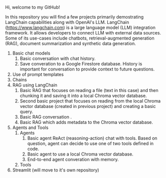 Hi, welcome to my GitHub!

In this repository you will find a few projects primarily demostrating LangChain capabilities along with OpenAI's LLM.
LangChain (https://www.langchain.com) is a large language model (LLM) integration framework. It allows developers to connect LLM with external data sources.
Some of its use-cases include chatbots, retrieval-augmented generation (RAG), document summarization and synthetic data generation.

1. Basic chat models
   1. Basic conversation with chat history.
   2. Save converation to a Google Firestore database. History is important for conversation to provide context to future questions.
3. Use of prompt templates
4. Chains
5. RAG using LangChain
   1. Basic RAG that focuses on reading a file (text in this case) and then chunking it and saving it into a local Chroma vector database.
   2. Second basic project that focuses on reading from the local Chroma vector database (created in previous project) and creating a basic query.
   3. Basic RAG conversation .
   4. Basic RAG which adds metadata to the Chroma vector database.
7. Agents and Tools
   1. Agents
         1. Basic agent ReAct (reasoning-action) chat with tools. Based on question, agent can decide to use one of two tools defined in code.
         2. Basic agent to use a local Chroma vector database.
         3. End-to-end agent converation with memory.
   3. Tools
9. Streamlit (will move to it's own repository)
   
